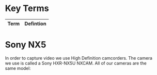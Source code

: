 <!-- TITLE: 101 - What do we use? -->
<!-- SUBTITLE: Let's take a hot moment and learn about our tool -->

# Key Terms
| Term | Defintion |
| --- | --- |

# Sony NX5
In order to capture video we use High Definition camcorders. The camera we use is called a Sony HXR-NX5U NXCAM. All of our cameras are the same model:

